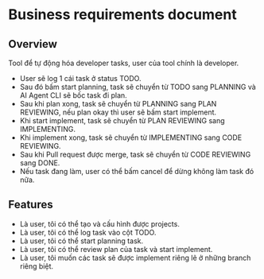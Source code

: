 # Business requirements document

## Overview

Tool để tự động hóa developer tasks, user của tool chính là developer.

- User sẽ log 1 cái task ở status TODO.
- Sau đó bấm start planning, task sẽ chuyển từ TODO sang PLANNING và AI Agent CLI sẽ bốc task đi plan.
- Sau khi plan xong, task sẽ chuyển từ PLANNING sang PLAN REVIEWING, nếu plan okay thì user sẽ bấm start implement.
- Khi start implement, task sẽ chuyển từ PLAN REVIEWING sang IMPLEMENTING.
- Khi implement xong, task sẽ chuyển từ IMPLEMENTING sang CODE REVIEWING.
- Sau khi Pull request được merge, task sẽ chuyển từ CODE REVIEWING sang DONE.
- Nếu task đang làm, user có thể bấm cancel để dừng không làm task đó nữa.

## Features

- Là user, tôi có thể tạo và cấu hình được projects.
- Là user, tôi có thể log task vào cột TODO.
- Là user, tôi có thể start planning task.
- Là user, tôi có thể review plan của task và start implement.
- Là user, tôi muốn các task sẽ được implement riêng lẽ ở những branch riêng biệt.
